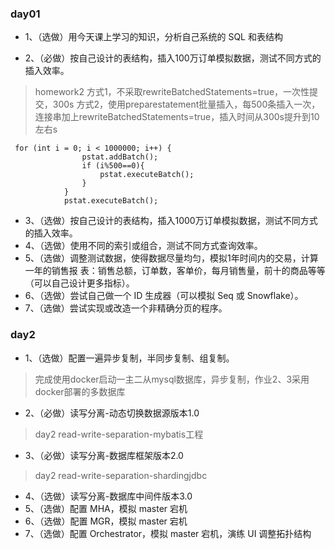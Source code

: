 ### day01
- 1、（选做）用今天课上学习的知识，分析自己系统的 SQL 和表结构

- 2、（必做）按自己设计的表结构，插入100万订单模拟数据，测试不同方式的插入效率。
> homework2
> 方式1，不采取rewriteBatchedStatements=true，一次性提交，300s
> 方式2，使用preparestatement批量插入，每500条插入一次，连接串加上rewriteBatchedStatements=true，插入时间从300s提升到10左右s

```
 for (int i = 0; i < 1000000; i++) {
                pstat.addBatch();
                if (i%500==0){
                    pstat.executeBatch();
                }
            }
            pstat.executeBatch();
```
- 3、（选做）按自己设计的表结构，插入1000万订单模拟数据，测试不同方式的插入效率。
- 4、（选做）使用不同的索引或组合，测试不同方式查询效率。
- 5、（选做）调整测试数据，使得数据尽量均匀，模拟1年时间内的交易，计算一年的销售报
表：销售总额，订单数，客单价，每月销售量，前十的商品等等（可以自己设计更多指标）。
- 6、（选做）尝试自己做一个 ID 生成器（可以模拟 Seq 或 Snowflake）。
- 7、（选做）尝试实现或改造一个非精确分页的程序。
### day2
- 1、（选做）配置一遍异步复制，半同步复制、组复制。
> 完成使用docker启动一主二从mysql数据库，异步复制，作业2、3采用docker部署的多数据库
- 2、（必做）读写分离-动态切换数据源版本1.0
> day2 read-write-separation-mybatis工程
- 3、（必做）读写分离-数据库框架版本2.0
> day2 read-write-separation-shardingjdbc
- 4、（选做）读写分离-数据库中间件版本3.0
- 5、（选做）配置 MHA，模拟 master 宕机
- 6、（选做）配置 MGR，模拟 master 宕机
- 7、（选做）配置 Orchestrator，模拟 master 宕机，演练 UI 调整拓扑结构